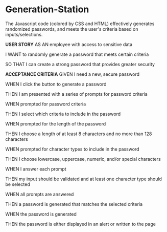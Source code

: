 # Generation-Station

The Javascript code (colored by CSS and HTML) effectively generates randomized passwords, and meets the user's criteria based on inputs/selections.



**USER STORY**
AS AN employee with access to sensitive data

I WANT to randomly generate a password that meets certain criteria

SO THAT I can create a strong password that provides greater security



**ACCEPTANCE CRITERIA**
GIVEN I need a new, secure password

WHEN I click the button to generate a password

THEN I am presented with a series of prompts for password criteria

WHEN prompted for password criteria

THEN I select which criteria to include in the password

WHEN prompted for the length of the password

THEN I choose a length of at least 8 characters and no more than 128 characters

WHEN prompted for character types to include in the password

THEN I choose lowercase, uppercase, numeric, and/or special characters

WHEN I answer each prompt

THEN my input should be validated and at least one character type should be selected

WHEN all prompts are answered

THEN a password is generated that matches the selected criteria

WHEN the password is generated

THEN the password is either displayed in an alert or written to the page
